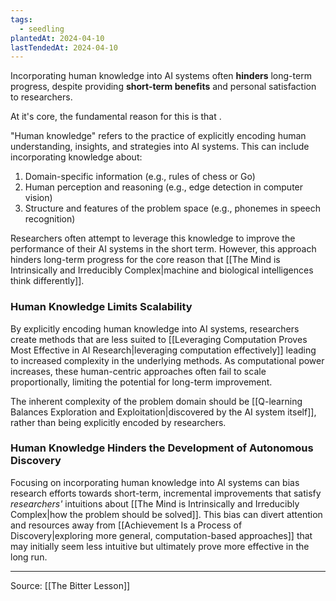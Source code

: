 ```yaml
---
tags:
  - seedling
plantedAt: 2024-04-10
lastTendedAt: 2024-04-10
---
```

Incorporating human knowledge into AI systems often **hinders** long-term progress, despite providing **short-term benefits** and personal satisfaction to researchers.

At it's core, the fundamental reason for this is that .

"Human knowledge" refers to the practice of explicitly encoding human understanding, insights, and strategies into AI systems. This can include incorporating knowledge about:

1. Domain-specific information (e.g., rules of chess or Go)
2. Human perception and reasoning (e.g., edge detection in computer vision)
3. Structure and features of the problem space (e.g., phonemes in speech recognition)

Researchers often attempt to leverage this knowledge to improve the performance of their AI systems in the short term. However, this approach hinders long-term progress for the core reason that [[The Mind is Intrinsically and Irreducibly Complex|machine and biological intelligences think differently]].

### Human Knowledge Limits Scalability

By explicitly encoding human knowledge into AI systems, researchers create methods that are less suited to [[Leveraging Computation Proves Most Effective in AI Research|leveraging computation effectively]] leading to increased complexity in the underlying methods. As computational power increases, these human-centric approaches often fail to scale proportionally, limiting the potential for long-term improvement.

The inherent complexity of the problem domain should be [[Q-learning Balances Exploration and Exploitation|discovered by the AI system itself]], rather than being explicitly encoded by researchers.

### Human Knowledge Hinders the Development of Autonomous Discovery

Focusing on incorporating human knowledge into AI systems can bias research efforts towards short-term, incremental improvements that satisfy *researchers'* intuitions about [[The Mind is Intrinsically and Irreducibly Complex|how the problem should be solved]]. This bias can divert attention and resources away from [[Achievement Is a Process of Discovery|exploring more general, computation-based approaches]] that may initially seem less intuitive but ultimately prove more effective in the long run.

---

Source: [[The Bitter Lesson]]
